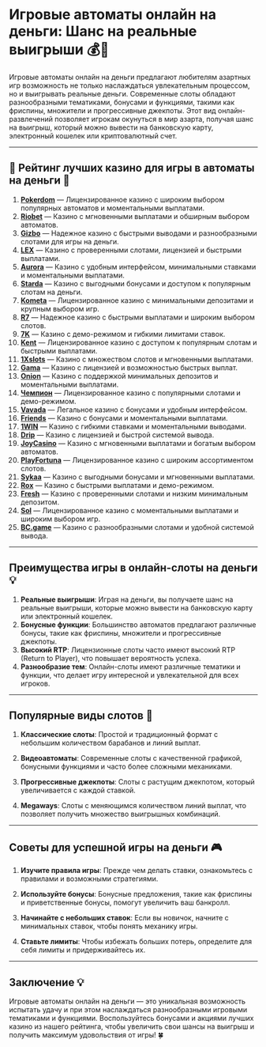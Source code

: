# Игровые автоматы онлайн на деньги: Шанс на реальные выигрыши 💰🎰

Игровые автоматы онлайн на деньги предлагают любителям азартных игр возможность не только наслаждаться увлекательным процессом, но и выигрывать реальные деньги. Современные слоты обладают разнообразными тематиками, бонусами и функциями, такими как фриспины, множители и прогрессивные джекпоты. Этот вид онлайн-развлечений позволяет игрокам окунуться в мир азарта, получая шанс на выигрыш, который можно вывести на банковскую карту, электронный кошелек или криптовалютный счет.

---

## 🎲 Рейтинг лучших казино для игры в автоматы на деньги 🎲

1. **[Pokerdom](https://brandplay.link/4k77v2yx)** — Лицензированное казино с широким выбором популярных автоматов и моментальными выплатами.
2. **[Riobet](https://brandplay.link/7xBLTPyj)** — Казино с мгновенными выплатами и обширным выбором автоматов.
3. **[Gizbo](https://brandplay.link/bprXw4YV)** — Надежное казино с быстрыми выводами и разнообразными слотами для игры на деньги.
4. **[LEX](https://brandplay.link/zW4hdDFV)** — Казино с проверенными слотами, лицензией и быстрыми выплатами.
5. **[Aurora](https://10trafic-stat2.com/click/668546556bcc6313411604bd/6766/13032/subaccount)** — Казино с удобным интерфейсом, минимальными ставками и моментальными выплатами.
6. **[Starda](https://brandplay.link/fB7xwRFL)** — Казино с выгодными бонусами и доступом к популярным слотам на деньги.
7. **[Kometa](https://brandplay.link/8ZymQJV8)** — Лицензированное казино с минимальными депозитами и крупным выбором игр.
8. **[R7](https://brandplay.link/bMd3Yjsw)** — Надежное казино с быстрыми выплатами и широким выбором слотов.
9. **[7K](https://brandplay.link/BvQyFShp)** — Казино с демо-режимом и гибкими лимитами ставок.
10. **[Kent](https://brandplay.link/Fv2WP3js)** — Лицензированное казино с доступом к популярным слотам и быстрыми выплатами.
11. **[1Xslots](https://brandplay.link/hSB1khtr)** — Казино с множеством слотов и мгновенными выплатами.
12. **[Gama](https://brandplay.link/j6NMKsDz)** — Казино с лицензией и возможностью быстрых выплат.
13. **[Onion](https://brandplay.link/zBGRVpQ9)** — Казино с поддержкой минимальных депозитов и моментальными выплатами.
14. **[Чемпион](https://temon-gter.cfd/go/lRq?p80412p304504pcc44t17455)** — Лицензированное казино с популярными слотами и демо-режимом.
15. **[Vavada](https://vavadapartner.pro/?promo=ea5c9275-6854-4505-94fc-95ab18221945-linkb2)** — Легальное казино с бонусами и удобным интерфейсом.
16. **[Friends](https://gofriends.vc/linkb2)** — Казино с бонусами и моментальными выплатами.
17. **[1WIN](https://brandplay.link/smXVpBbG)** — Казино с гибкими ставками и моментальными выводами.
18. **[Drip](https://drp-ircp01.com/c07e6a3db)** — Казино с лицензией и быстрой системой вывода.
19. **[JoyCasino](https://rpc30.call2me.pro/?/ru/registration?apkpop=0&partner=p24970p3291217pc98f)** — Казино с мгновенными выплатами и богатым выбором автоматов.
20. **[PlayFortuna](https://fortunapromo.net/alt/playfortuna/registration?0dc4a9362a71feb7e3f165fb8e766f70)** — Лицензированное казино с широким ассортиментом слотов.
21. **[Sykaa](https://s-two-way.com/?source=linkb2&pid=30697)** — Казино с выгодными бонусами и мгновенными выплатами.
22. **[Rox](https://rox-pvwfpjgcxe.com/cb1ee18a5)** — Казино с быстрыми выплатами и демо-режимом.
23. **[Fresh](https://fresh-eumwkxwao.com/c3f7b485d)** — Казино с проверенными слотами и низким минимальным депозитом.
24. **[Sol](https://sol-mmtdzfbaco.com/cb2415bca)** — Лицензированное казино с моментальными выплатами и широким выбором игр.
25. **[BC.game](https://partnerbcgame.com/dcc53d441)** — Казино с разнообразными слотами и удобной системой вывода.

---

## Преимущества игры в онлайн-слоты на деньги 💡

1. **Реальные выигрыши**: Играя на деньги, вы получаете шанс на реальные выигрыши, которые можно вывести на банковскую карту или электронный кошелек.
2. **Бонусные функции**: Большинство автоматов предлагают различные бонусы, такие как фриспины, множители и прогрессивные джекпоты.
3. **Высокий RTP**: Лицензионные слоты часто имеют высокий RTP (Return to Player), что повышает вероятность успеха.
4. **Разнообразие тем**: Онлайн-слоты имеют различные тематики и функции, что делает игру интересной и увлекательной для всех игроков.

---

## Популярные виды слотов 🎰

1. **Классические слоты**: Простой и традиционный формат с небольшим количеством барабанов и линий выплат.
   
2. **Видеоавтоматы**: Современные слоты с качественной графикой, бонусными функциями и часто более сложными механиками.

3. **Прогрессивные джекпоты**: Слоты с растущим джекпотом, который увеличивается с каждой ставкой.

4. **Megaways**: Слоты с меняющимся количеством линий выплат, что позволяет получить множество выигрышных комбинаций.

---

## Советы для успешной игры на деньги 🎮

1. **Изучите правила игры**: Прежде чем делать ставки, ознакомьтесь с правилами и возможными стратегиями.
   
2. **Используйте бонусы**: Бонусные предложения, такие как фриспины и приветственные бонусы, помогут увеличить ваш банкролл.
   
3. **Начинайте с небольших ставок**: Если вы новичок, начните с минимальных ставок, чтобы понять механику игры.
   
4. **Ставьте лимиты**: Чтобы избежать больших потерь, определите для себя лимиты и придерживайтесь их.

---

## Заключение 💡

Игровые автоматы онлайн на деньги — это уникальная возможность испытать удачу и при этом наслаждаться разнообразными игровыми тематиками и функциями. Воспользуйтесь бонусами и акциями лучших казино из нашего рейтинга, чтобы увеличить свои шансы на выигрыш и получить максимум удовольствия от игры! 🍀
